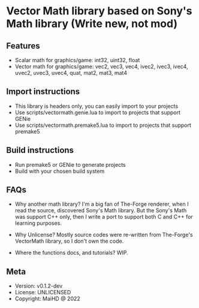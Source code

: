 # Vector Math library based on Sony's Math library (Write new, not mod)

## Features
- Scalar math for graphics/game: int32, uint32, float
- Vector math for graphics/game: vec2, vec3, vec4, ivec2, ivec3, ivec4, uvec2, uvec3, uvec4, quat, mat2, mat3, mat4

## Import instructions
- This library is headers only, you can easily import to your projects
- Use scripts/vectormath.genie.lua to import to projects that support GENie
- Use scripts/vectormath.premake5.lua to import to projects that support premake5

## Build instructions
- Run premake5 or GENie to generate projects
- Build with your chosen build system

## FAQs
- Why another math library? I'm a big fan of The-Forge renderer, when I read the source, discovered Sony's Math library. But the Sony's Math was support C++ only, then I write a port to support both C and C++ for learning purposes.

- Why Unlicense? Mostly source codes were re-written from The-Forge's VectorMath library, so I don't own the code.
- Where the functions docs, and tutorials? WIP.

## Meta
- Version: v0.1.2-dev
- License: UNLICENSED
- Copyright: MaiHD @ 2022